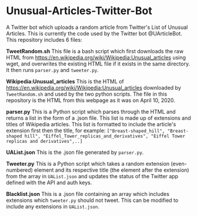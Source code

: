 # Unusual-Articles-Twitter-Bot
A Twitter bot which uploads a random article from Twitter's List of Unusual Articles. This is currently the code used by the Twitter bot @UArticleBot. This repository includes 6 files:

**TweetRandom.sh**
This file is a bash script which first downloads the raw HTML from https://en.wikipedia.org/wiki/Wikipedia:Unusual_articles using wget, and overwrites the existing HTML file if it exists in the same directory. It then runs `parser.py` and `tweeter.py`.

**Wikipedia:Unusual_articles**
This is the HTML of https://en.wikipedia.org/wiki/Wikipedia:Unusual_articles downloaded by `TweetRandom.sh` and used by the two python scripts. The file in this repository is the HTML from this webpage as it was on April 10, 2020.

**parser.py**
This is a Python script which parses through the HTML and returns a list in the form of a .json file. This list is made up of extensions and titles of Wikipedia articles. This list is formatted to include the article's extension first then the title, for example:
`["Breast-shaped_hill", "Breast-shaped hill", "Eiffel_Tower_replicas_and_derivatives", "Eiffel Tower replicas and derivatives",..]`

**UAList.json**
This is the .json file generated by `parser.py`.

**Tweeter.py**
This is a Python script which takes a random extension (even-numbered) element and its respective title (the element after the extension) from the array in `UAList.json` and updates the status of the Twitter app defined with the API and auth keys.

**Blacklist.json**
This is a .json file containing an array which includes extensions which `tweeter.py` should not tweet. This can be modified to include any extensions in `UAList.json`.
